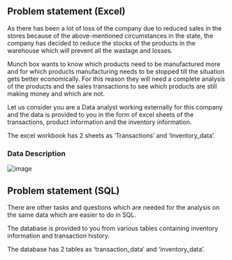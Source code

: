 ## Problem statement (Excel)
As there has been a lot of loss of the company due to reduced sales in the stores because of the above-mentioned circumstances in the state, the company has decided to reduce the stocks of the products in the warehouse which will prevent all the wastage and losses.

Munch box wants to know which products need to be manufactured more and for which products manufacturing needs to be stopped till the situation gets better economically. For this reason they will need a complete analysis of the products and the sales transactions to see which products are still making money and which are not.

Let us consider you are a Data analyst working externally for this company and the data is provided to you in the form of excel sheets of the transactions, product information and the inventory information.

The excel workbook has 2 sheets as ‘Transactions’ and ‘Inventory_data’.

### Data Description

![image](https://user-images.githubusercontent.com/69152112/236456802-adc23bf1-3bcb-4460-b4f0-0ff9d7487121.png)


## Problem statement (SQL)
There are other tasks and questions which are needed for the analysis on the same data which are easier to do in SQL.

The database is provided to you from various tables containing inventory information and transaction history.

The database has 2 tables as ‘transaction_data’ and ‘inventory_data’.


